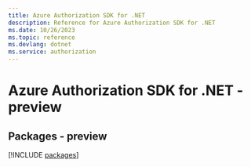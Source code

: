 ```yaml
---
title: Azure Authorization SDK for .NET
description: Reference for Azure Authorization SDK for .NET
ms.date: 10/26/2023
ms.topic: reference
ms.devlang: dotnet
ms.service: authorization
---
```

# Azure Authorization SDK for .NET - preview
## Packages - preview
[!INCLUDE [packages](authorization-index.md)]